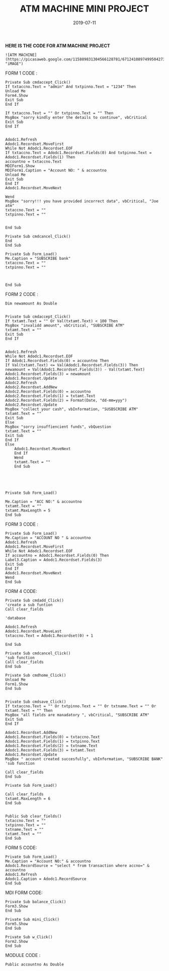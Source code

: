 ﻿---
layout: post
title: ATM MACHINE MINI PROJECT
date: 2019-07-11 
tags: [projects,tech-blog]
image: QWERTY.png

---



**HERE IS THE CODE FOR ATM MACHINE PROJECT**


    ![ATM MACHINE](https://picasaweb.google.com/115889831304566128781/6712410897499504273#6712410902310546946 "iMAGE")


FORM 1 CODE :

    Private Sub cmdaccept_Click()
    If txtaccno.Text = "admin" And txtpinno.Text = "1234" Then
    Unload Me
    Form4.Show
    Exit Sub
    End If
    
    If txtaccno.Text = "" Or txtpinno.Text = "" Then
    MsgBox "sorry kindly enter the details to continue", vbCritical
    Exit Sub
    End If
    
    
    Adodc1.Refresh
    Adodc1.Recordset.MoveFirst
    While Not Adodc1.Recordset.EOF
    If txtaccno.Text = Adodc1.Recordset.Fields(0) And txtpinno.Text = Adodc1.Recordset.Fields(1) Then
    accountno = txtaccno.Text
    MDIForm1.Show
    MDIForm1.Caption = "Account NO: " & accountno
    Unload Me
    Exit Sub
    End If
    Adodc1.Recordset.MoveNext
    
    Wend
    MsgBox "sorry!!! you have provided incorrect data", vbCritical, "Joe atm"
    txtaccno.Text = ""
    txtpinno.Text = ""
    
    
    End Sub
    
    Private Sub cmdcancel_Click()
    End
    End Sub
    
    Private Sub Form_Load()
    Me.Caption = "SUBSCRIBE bank"
    txtaccno.Text = ""
    txtpinno.Text = ""
    
    
    
    End Sub


FORM 2 CODE :

    Dim newamount As Double
    
    
    Private Sub cmdaccept_Click()
    If txtamt.Text = "" Or Val(txtamt.Text) < 100 Then
    MsgBox "invalidd amount", vbCritical, "SUBSCRIBE ATM"
    txtamt.Text = ""
    Exit Sub
    End If
    
    
    Adodc1.Refresh
    While Not Adodc1.Recordset.EOF
    If Adodc1.Recordset.Fields(0) = accountno Then
    If Val(txtamt.Text) <= Val(Adodc1.Recordset.Fields(3)) Then
    newamount = Val(Adodc1.Recordset.Fields(3)) - Val(txtamt.Text)
    Adodc1.Recordset.Fields(3) = newamount
    Adodc1.Recordset.Update
    Adodc2.Refresh
    Adodc2.Recordset.AddNew
    Adodc2.Recordset.Fields(0) = accountno
    Adodc2.Recordset.Fields(1) = txtamt.Text
    Adodc2.Recordset.Fields(2) = Format(Date, "dd-mm=yyy")
    Adodc2.Recordset.Update
    MsgBox "collect your cash", vbInformation, "SUSBSCRIBE ATM"
    txtamt.Text = ""
    Exit Sub
    Else
    MsgBox "sorry insuffiencient funds", vbQuestion
    txtamt.Text = ""
    Exit Sub
    End If
    Else
        Adodc1.Recordset.MoveNext
        End If
        Wend
        txtamt.Text = ""
        End Sub
        
    
    
    
    
    Private Sub Form_Load()
    
    Me.Caption = "ACC NO:" & accountno
    txtamt.Text = ""
    txtamt.MaxLength = 5
    End Sub


FORM 3 CODE :

    Private Sub Form_Load()
    Me.Caption = "ACCOUNT NO " & accountno
    Adodc1.Refresh
    Adodc1.Recordset.MoveFirst
    While Not Adodc1.Recordset.EOF
    If accountno = Adodc1.Recordset.Fields(0) Then
    Label3.Caption = Adodc1.Recordset.Fields(3)
    Exit Sub
    End If
    Adodc1.Recordset.MoveNext
    Wend
    End Sub

FORM 4 CODE:

    Private Sub cmdadd_Click()
    'create a sub funtion
    Call clear_fields
    
    'database
    
    Adodc1.Refresh
    Adodc1.Recordset.MoveLast
    txtaccno.Text = Adodc1.Recordset(0) + 1
    
    End Sub
    
    Private Sub cmdcancel_Click()
    'sub function
    Call clear_fields
    End Sub
    
    Private Sub cmdhome_Click()
    Unload Me
    Form1.Show
    End Sub
    
    
    Private Sub cmdsave_Click()
    If txtaccno.Text = "" Or txtpinno.Text = "" Or txtname.Text = "" Or txtamt.Text = "" Then
    MsgBox "all fields are manadatory ", vbCritical, "SUBSCRIBE ATM"
    Exit Sub
    End If
    
    Adodc1.Recordset.AddNew
    Adodc1.Recordset.Fields(0) = txtaccno.Text
    Adodc1.Recordset.Fields(1) = txtpinno.Text
    Adodc1.Recordset.Fields(2) = txtname.Text
    Adodc1.Recordset.Fields(3) = txtamt.Text
    Adodc1.Recordset.Update
    MsgBox " account created succesfully", vbInformation, "SUBSCRIBE BANK"
    'sub function
    
    Call clear_fields
    End Sub
    
    Private Sub Form_Load()
    
    Call clear_fields
    txtamt.MaxLength = 6
    End Sub
    
    
    Public Sub clear_fields()
    txtaccno.Text = ""
    txtpinno.Text = ""
    txtname.Text = ""
    txtamt.Text = ""
    End Sub

FORM 5 CODE:

    Private Sub Form_Load()
    Me.Caption = "Account NO:" & accountno
    Adodc1.RecordSource = "select * from transaction where accno=" & accountno
    Adodc1.Refresh
    Adodc1.Caption = Adodc1.RecordSource
    End Sub

MDI FORM CODE:

    Private Sub balance_Click()
    Form3.Show
    End Sub
    
    Private Sub mini_Click()
    Form5.Show
	End Sub
    
    Private Sub w_Click()
	Form2.Show
    End Sub

MODULE CODE :

    Public accountno As Double




